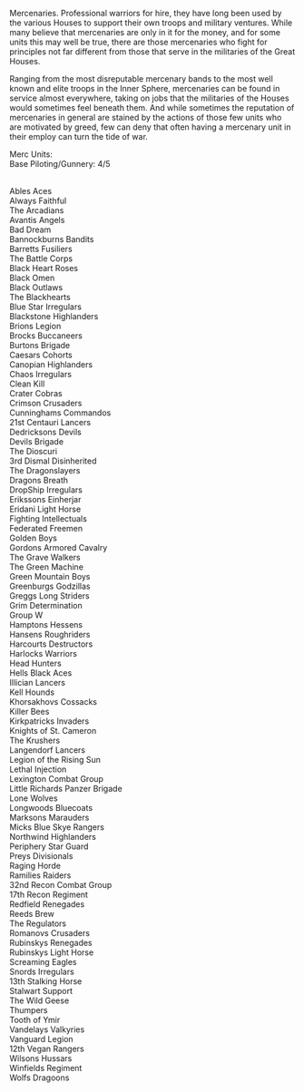 Mercenaries. Professional warriors for hire, they have long been used by the various Houses to support their own troops and military ventures. While many believe that mercenaries are only in it for the money, and for some units this may well be true, there are those mercenaries who fight for principles not far different from those that serve in the militaries of the Great Houses.

 Ranging from the most disreputable mercenary bands to the most well known and elite troops in the Inner Sphere, mercenaries can be found in service almost everywhere, taking on jobs that the militaries of the Houses would sometimes feel beneath them. And while sometimes the reputation of mercenaries in general are stained by the actions of those few units who are motivated by greed, few can deny that often having a mercenary unit in their employ can turn the tide of war.

Merc Units:
<br>Base Piloting/Gunnery: 4/5


<br>Ables Aces
<br>Always Faithful
<br>The Arcadians
<br>Avantis Angels
<br>Bad Dream
<br>Bannockburns Bandits
<br>Barretts Fusiliers
<br>The Battle Corps
<br>Black Heart Roses
<br>Black Omen
<br>Black Outlaws
<br>The Blackhearts
<br>Blue Star Irregulars
<br>Blackstone Highlanders
<br>Brions Legion
<br>Brocks Buccaneers
<br>Burtons Brigade
<br>Caesars Cohorts
<br>Canopian Highlanders
<br>Chaos Irregulars
<br>Clean Kill
<br>Crater Cobras
<br>Crimson Crusaders
<br>Cunninghams Commandos
<br>21st Centauri Lancers
<br>Dedricksons Devils
<br>Devils Brigade
<br>The Dioscuri
<br>3rd Dismal Disinherited
<br>The Dragonslayers
<br>Dragons Breath
<br>DropShip Irregulars
<br>Erikssons Einherjar
<br>Eridani Light Horse
<br>Fighting Intellectuals
<br>Federated Freemen
<br>Golden Boys
<br>Gordons Armored Cavalry
<br>The Grave Walkers
<br>The Green Machine
<br>Green Mountain Boys
<br>Greenburgs Godzillas
<br>Greggs Long Striders
<br>Grim Determination
<br>Group W
<br>Hamptons Hessens
<br>Hansens Roughriders
<br>Harcourts Destructors
<br>Harlocks Warriors
<br>Head Hunters
<br>Hells Black Aces
<br>Illician Lancers
<br>Kell Hounds
<br>Khorsakhovs Cossacks
<br>Killer Bees
<br>Kirkpatricks Invaders
<br>Knights of St. Cameron
<br>The Krushers
<br>Langendorf Lancers
<br>Legion of the Rising Sun
<br>Lethal Injection
<br>Lexington Combat Group
<br>Little Richards Panzer Brigade
<br>Lone Wolves
<br>Longwoods Bluecoats
<br>Marksons Marauders
<br>Micks Blue Skye Rangers
<br>Northwind Highlanders
<br>Periphery Star Guard
<br>Preys Divisionals
<br>Raging Horde
<br>Ramilies Raiders
<br>32nd Recon Combat Group
<br>17th Recon Regiment
<br>Redfield Renegades
<br>Reeds Brew
<br>The Regulators
<br>Romanovs Crusaders
<br>Rubinskys Renegades
<br>Rubinskys Light Horse
<br>Screaming Eagles
<br>Snords Irregulars
<br>13th Stalking Horse
<br>Stalwart Support
<br>The Wild Geese
<br>Thumpers
<br>Tooth of Ymir
<br>Vandelays Valkyries
<br>Vanguard Legion
<br>12th Vegan Rangers
<br>Wilsons Hussars
<br>Winfields Regiment
<br>Wolfs Dragoons
